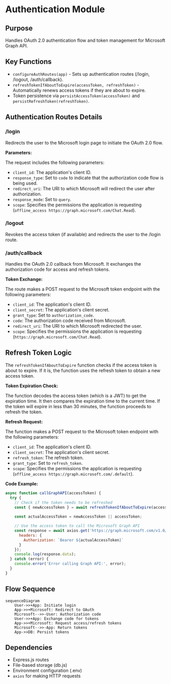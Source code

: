 # Authentication Module

## Purpose
Handles OAuth 2.0 authentication flow and token management for Microsoft Graph API.

## Key Functions
- `configureAuthRoutes(app)` - Sets up authentication routes (/login, /logout, /auth/callback).
- `refreshTokenIfAboutToExpire(accessToken, refreshToken)` - Automatically renews access tokens if they are about to expire.
- Token persistence via `persistAccessToken(accessToken)` and `persistRefreshToken(refreshToken)`.

## Authentication Routes Details

### /login
Redirects the user to the Microsoft login page to initiate the OAuth 2.0 flow.

**Parameters:**

The request includes the following parameters:

- `client_id`: The application's client ID.
- `response_type`:  Set to `code` to indicate that the authorization code flow is being used.
- `redirect_uri`: The URI to which Microsoft will redirect the user after authorization.
- `response_mode`: Set to `query`.
- `scope`: Specifies the permissions the application is requesting (`offline_access https://graph.microsoft.com/Chat.Read`).

### /logout
Revokes the access token (if available) and redirects the user to the /login route.

### /auth/callback
Handles the OAuth 2.0 callback from Microsoft. It exchanges the authorization code for access and refresh tokens.

**Token Exchange:**

The route makes a POST request to the Microsoft token endpoint with the following parameters:

- `client_id`: The application's client ID.
- `client_secret`: The application's client secret.
- `grant_type`: Set to `authorization_code`.
- `code`: The authorization code received from Microsoft.
- `redirect_uri`: The URI to which Microsoft redirected the user.
- `scope`: Specifies the permissions the application is requesting (`https://graph.microsoft.com/Chat.Read`).

## Refresh Token Logic

The `refreshTokenIfAboutToExpire` function checks if the access token is about to expire. If it is, the function uses the refresh token to obtain a new access token.

**Token Expiration Check:**

The function decodes the access token (which is a JWT) to get the expiration time. It then compares the expiration time to the current time. If the token will expire in less than 30 minutes, the function proceeds to refresh the token.

**Refresh Request:**

The function makes a POST request to the Microsoft token endpoint with the following parameters:

- `client_id`: The application's client ID.
- `client_secret`: The application's client secret.
- `refresh_token`: The refresh token.
- `grant_type`: Set to `refresh_token`.
- `scope`: Specifies the permissions the application is requesting (`offline_access https://graph.microsoft.com/.default`).

**Code Example:**

```javascript
async function callGraphAPI(accessToken) {
  try {
    // Check if the token needs to be refreshed
    const { newAccessToken } = await refreshTokenIfAboutToExpire(accessToken, refreshToken);
    
    const actualAccessToken = newAccessToken || accessToken;

    // Use the access token to call the Microsoft Graph API
    const response = await axios.get('https://graph.microsoft.com/v1.0/me', {
      headers: {
        Authorization: `Bearer ${actualAccessToken}`
      }
    });
    console.log(response.data);
  } catch (error) {
    console.error('Error calling Graph API:', error);
  }
}
```

## Flow Sequence
```mermaid
sequenceDiagram
    User->>+App: Initiate login
    App->>+Microsoft: Redirect to OAuth
    Microsoft-->>-User: Authorization code
    User->>+App: Exchange code for tokens
    App->>+Microsoft: Request access/refresh tokens
    Microsoft-->>-App: Return tokens
    App->>DB: Persist tokens
```

## Dependencies
- Express.js routes
- File-based storage (db.js)
- Environment configuration (.env)
- `axios` for making HTTP requests
